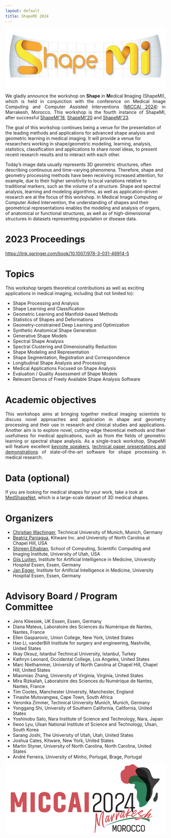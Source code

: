 ```yaml
---
layout: default
title: ShapeMI 2024
---
```


![ShapeMI](images/LogoShapeMI.png "ShapeMI MICCAI 2024: 4th Workshop on Shape in Medical Imaging")

<p align="justify"> We gladly announce the workshop on <span style="font-weight:bold">Shape</span> in <span style="font-weight:bold">M</span>edical <span style="font-weight:bold">I</span>maging (ShapeMI), which is held in conjunction with the conference on Medical Image Computing and Computer Assisted Interventions (<a href="https://conferences.miccai.org/2024/en/" target="_blank">MICCAI 2024</a>) in Marrakesh, Morocco. This workshop is the fourth instance of ShapeMI, after successful <a href="https://shapemi.github.io/shapemi2018/" target="_blank">ShapeMI'18</a>, <a href="https://shapemi.github.io/shapemi2020/" target="_blank">ShapeMI'20</a> and <a href="https://shapemi.github.io/shapemi2023/" target="_blank">ShapeMI'23</a>.

The goal of this workshop continues being a venue for the presentation of the leading methods and applications for advanced shape analysis and geometric learning in medical imaging. It will provide a venue for researchers working in shape/geometric modeling, learning, analysis, statistics, classification and applications to share novel ideas, to present recent research results and to interact with each other.

Today’s image data usually represents 3D geometric structures, often describing continuous and time-varying phenomena. Therefore, shape and geometry processing methods have been receiving increased attention, for example, due to their higher sensitivity to local variations relative to traditional markers, such as the volume of a structure. Shape and spectral analysis, learning and modeling algorithms, as well as application-driven research are at the focus of this workshop. In Medical Image Computing or Computer Aided Intervention, the understanding of shapes and their geometrical representations enables the modeling and analysis of organs, of anatomical or functional structures, as well as of high-dimensional structures in datasets representing population or disease data.
 </p>

# 2023 Proceedings

https://link.springer.com/book/10.1007/978-3-031-46914-5 
 

# Topics
This workshop targets theoretical contributions as well as exciting applications in medical imaging, including (but not limited to):

- Shape Processing and Analysis
- Shape Learning and Classification
- Geometric Learning and Manifold-based Methods
- Statistics of Shapes and Deformations
- Geometry-constrained Deep Learning and Optimization
- Synthetic Anatomical Shape Generation
- Generative Shape Models
- Spectral Shape Analysis
- Spectral Clustering and Dimensionality Reduction
- Shape Modeling and Representation
- Shape Segmentation, Registration and Correspondence
- Longitudinal Shape Analysis and Processing
- Medical Applications Focused on Shape Analysis
- Evaluation / Quality Assessment of Shape Models
- Relevant Demos of Freely Available Shape Analysis Software

# Academic objectives
<p align="justify"> This workshops aims at bringing together medical imaging scientists to discuss novel approaches and application in shape and geometry processing and their use in research and clinical studies and applications. Another aim is to explore novel, cutting-edge theoretical methods and their usefulness for medical applications, such as from the fields of geometric learning or spectral shape analysis. As a single-track workshop, ShapeMI will feature excellent <a href="https://shapemi.github.io/keynotes/">keynote speakers</a>, <a href="https://shapemi.github.io/submission/">technical paper presentations and demonstrations</a> of state-of-the-art software for shape processing in medical research. </p>

# Data (optional)
If you are looking for medical shapes for your work, take a look at <a href="https://medshapenet.ikim.nrw/">MedShapeNet</a>, which is a large-scale dataset of 3D medical shapes.

# Organizers
- [Christian Wachinger](http://wachinger.devweb.mwn.de/people/), Technical University of Munich, Munich, Germany
- [Beatriz Paniagua](https://www.kitware.com/beatriz-paniagua/), Kitware Inc. and University of North Carolina at Chapel Hill, USA
- [Shireen Elhabian](http://www.sci.utah.edu/~shireen/), School of Computing, Scientific Computing and Imaging Institute, University of Utah, USA
- [Gijs Luijten](https://mml.ikim.nrw/authors/gijs-luijten/), Institute for Artificial Intelligence in Medicine, University Hospital Essen, Essen, Germany
- [Jan Egger](http://www.janegger.de/), Institute for Artificial Intelligence in Medicine, University Hospital Essen, Essen, Germany

# Advisory Board / Program Committee

- Jens Kleesiek, UK Essen, Essen, Germany
- Diana Mateus, Laboratoire des Sciences du Numérique de Nantes, Nantes, France
- Ellen Gasparovic, Union College, New York, United States
- Hao Li, vanderBilt Institute for surgery and engineering, Nashville, United States
- Ilkay Oksuz, Istanbul Technical University, Istanbul, Turkey
- Kathryn Leonard, Occidental College, Los Angeles, United States
- Marc Niethammer, University of North Carolina at Chapel Hill, Chapel Hill, United States
- Miaomiao Zhang, University of Virginia, Virginia, United States
- Mira Rizkallah, Laboratoire des Sciences du Numérique de Nantes, Nantes, France
- Tim Cootes, Manchester University, Manchester, England
- Tinashe Mutsvangwa, Cape Town, South Africa
- Veronika Zimmer, Technical University Munich, Munich, Germany
- Yonggang Shi, University of Southern California, California, United States
- Yoshinobu Sato, Nara Institute of Science and Technology, Nara, Japan
- Ilwoo Lyu, Ulsan National Institute of Science and Technology, Ulsan, South Korea
- Sarang Joshi, The University of Utah, Utah, United States
- Joshua Cates, Kitware, New York, United States
- Martin Styner, University of North Carolina, North Carolina, United States
- André Ferreira, University of Minho, Portugal, Brage, Portugal

![MICCAI 2024](images/miccai2024-logo.png "27th International Conference on Medical Image Computing and Computer Assisted Intervention, MICCAI 2024")



